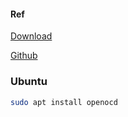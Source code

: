 

#### Ref
[Download](https://sourceforge.net/projects/openocd/files/)

[Github](https://github.com/openocd-org/openocd/)

### Ubuntu
```bash
sudo apt install openocd
```

